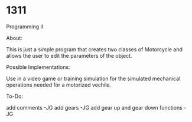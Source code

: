 # 1311
Programming II

About:

This is just a simple program that creates two classes of Motorcycle and allows the user to edit the parameters of the object.

Possible Implementations:

Use in a video game or training simulation for the simulated mechanical operations needed for a motorized vechile.


To-Do:

add comments -JG
add gears -JG
add gear up and gear down functions -JG
